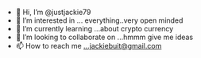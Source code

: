 - 👋 Hi, I’m @justjackie79
- 👀 I’m interested in ... everything..very open minded 
- 🌱 I’m currently learning ...about crypto currency
- 💞️ I’m looking to collaborate on ...hmmm give me ideas 
- 📫 How to reach me ...jackiebuit@gmail.com 


<!---
justjackie79/justjackie79 is a ✨ special ✨ repository because its `README.md` (this file) appears on your GitHub profile.
You can click the Preview link to take a look at your changes.
--->

